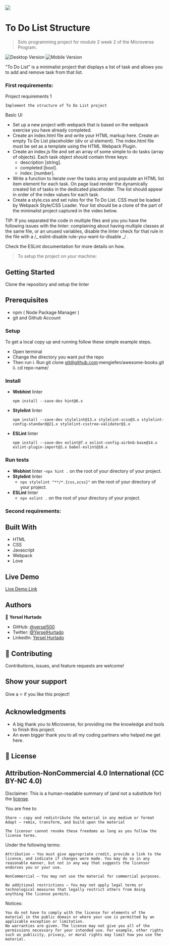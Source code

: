 ![](https://img.shields.io/badge/Microverse-blueviolet)

# To Do List Structure

> Solo programming project for module 2 week 2 of the Microverse Program.

![Desktop Version](https://image.prntscr.com/image/-Q5uLtyzSy-NR1zYpAy2nA.png)
![Mobile Version](https://image.prntscr.com/image/6LxVt0m8TzeeZgwKlktsyg.png)

"To Do List" is a minimalist project that displays a list of task and allows you to add and remove task from that list.

### First requirements:

Project requirements 1

    Implement the structure of To Do List project

Basic UI

- Set up a new project with webpack that is based on the webpack exercise you have already completed.
- Create an index.html file and write your HTML markup here. Create an empty To Do List placeholder (div or ul element). The index.html file must be set as a template using the HTML Webpack Plugin.
- Create an index.js file and set an array of some simple to do tasks (array of objects). Each task object should contain three keys:
  - description [string].
  - completed [bool].
  - index: [number].
- Write a function to iterate over the tasks array and populate an HTML list item element for each task.
  On page load render the dynamically created list of tasks in the dedicated placeholder. The list should appear in order of the index values for each task.
- Create a style.css and set rules for the To Do List. CSS must be loaded by Webpack Style/CSS Loader. Your list should be a clone of the part of the minimalist project captured in the video below.

TIP: If you separated the code in multiple files and you you have the following issues with the linter: complaining about having multiple classes at the same file, or an unused variables, disable the linter check for that rule in the file with a /_ eslint-disable rule-you-want-to-disable _/ .

Check the ESLint documentation for more details on how.

> To setup the project on your machine:

## Getting Started

Clone the repository and setup the linter

## Prerequisites

- npm ( Node Package Manager )
- git and Github Account

### Setup

To get a local copy up and running follow these simple example steps.

- Open terminal
- Change the directory you want put the repo
- Then run
  i. Run git clone git@github.com:mengiefen/awesome-books.git
  ii. cd repo-name/

### Install

- **Webhint** linter

  `npm install --save-dev hint@6.x`

- **Stylelint** linter

  `npm install --save-dev stylelint@13.x stylelint-scss@3.x stylelint-config-standard@21.x stylelint-csstree-validator@1.x`

- **ESLint** linter

  `npm install --save-dev eslint@7.x eslint-config-airbnb-base@14.x eslint-plugin-import@2.x babel-eslint@10.x`

### Run tests

- **Webhint** linter -`npx hint .` on the root of your directory of your project.
- **Stylelint** linter
  - `npx stylelint "**/*.{css,scss}"` on the root of your directory of your project.
- **ESLint** linter
  - `npx eslint .` on the root of your directory of your project.

### Second requirements:

## Built With

- HTML
- CSS
- Javascript
- Webpack
- Love

## Live Demo

[Live Demo Link](https://yersel500.github.io/to-do-list/)

## Authors

👤 **Yersel Hurtado**

- GitHub: [@yersel500](https://github.com/yersel500/)
- Twitter: [@YerselHurtado](https://twitter.com/YerselHurtado)
- LinkedIn: [Yersel Hurtado](https://www.linkedin.com/in/yersel-hurtado/)

## 🤝 Contributing

Contributions, issues, and feature requests are welcome!

## Show your support

Give a ⭐️ if you like this project!

## Acknowledgments

- A big thank you to Microverse, for providing me the knowledge and tools to finish this project.
- An even bigger thank you to all my coding partners who helped me get here.

## 📝 License

## Attribution-NonCommercial 4.0 International (CC BY-NC 4.0)

Disclaimer: This is a human-readable summary of (and not a substitute for) the [license](https://creativecommons.org/licenses/by-nc/4.0/legalcode).

You are free to:

    Share — copy and redistribute the material in any medium or format
    Adapt — remix, transform, and build upon the material

    The licensor cannot revoke these freedoms as long as you follow the license terms.

Under the following terms:

    Attribution — You must give appropriate credit, provide a link to the license, and indicate if changes were made. You may do so in any reasonable manner, but not in any way that suggests the licensor endorses you or your use.

    NonCommercial — You may not use the material for commercial purposes.

    No additional restrictions — You may not apply legal terms or technological measures that legally restrict others from doing anything the license permits.

Notices:

    You do not have to comply with the license for elements of the material in the public domain or where your use is permitted by an applicable exception or limitation.
    No warranties are given. The license may not give you all of the permissions necessary for your intended use. For example, other rights such as publicity, privacy, or moral rights may limit how you use the material.
